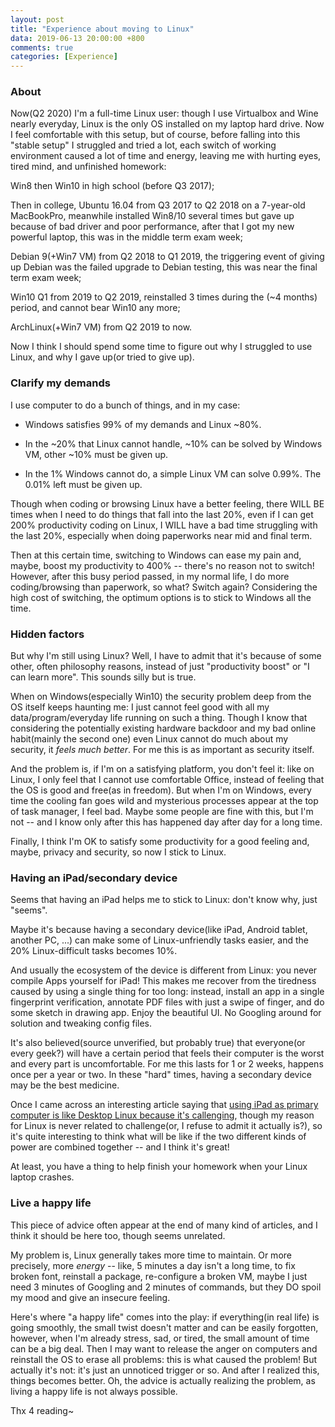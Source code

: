 ```yaml
---
layout: post
title: "Experience about moving to Linux"
data: 2019-06-13 20:00:00 +800
comments: true
categories: [Experience]
---
```


### About

Now(Q2 2020) I'm a full-time Linux user: though I use Virtualbox and Wine nearly everyday, Linux is the only OS installed on my laptop hard drive. Now I feel comfortable with this setup, but of course, before falling into this "stable setup" I struggled and tried a lot, each switch of working environment caused a lot of time and energy, leaving me with hurting eyes, tired mind, and unfinished homework: 

Win8 then Win10 in high school (before Q3 2017); 

Then in college, Ubuntu 16.04 from Q3 2017 to Q2 2018 on a 7-year-old MacBookPro, meanwhile installed Win8/10 several times but gave up because of bad driver and poor performance, after that I got my new powerful laptop, this was in the middle term exam week; 

Debian 9(+Win7 VM) from Q2 2018 to Q1 2019, the triggering event of giving up Debian was the failed upgrade to Debian testing, this was near the final term exam week; 

Win10 Q1 from 2019 to Q2 2019, reinstalled 3 times during the (~4 months) period, and cannot bear Win10 any more; 

ArchLinux(+Win7 VM) from Q2 2019 to now. 

Now I think I should spend some time to figure out why I struggled to use Linux, and why I gave up(or tried to give up). 

### Clarify my demands

I use computer to do a bunch of things, and in my case: 

- Windows satisfies 99% of my demands and Linux ~80%.

- In the ~20% that Linux cannot handle, ~10% can be solved by Windows VM, other ~10% must be given up. 
- In the 1% Windows cannot do, a simple Linux VM can solve 0.99%. The 0.01% left must be given up. 

Though when coding or browsing Linux have a better feeling, there WILL BE times when I need to do things that fall into the last 20%, even if I can get 200% productivity coding on Linux, I WILL have a bad time struggling with the last 20%, especially when doing paperworks near mid and final term. 

Then at this certain time, switching to Windows can ease my pain and, maybe, boost my productivity to 400% -- there's no reason not to switch! However, after this busy period passed, in my normal life, I do more coding/browsing than paperwork, so what? Switch again? Considering the high cost of switching, the optimum options is to stick to Windows all the time. 

### Hidden factors

But why I'm still using Linux? Well, I have to admit that it's because of some other, often philosophy reasons, instead of just "productivity boost" or "I can learn more". This sounds silly but is true. 

When on Windows(especially Win10) the security problem deep from the OS itself keeps haunting me: I just cannot feel good with all my data/program/everyday life running on such a thing. Though I know that considering the potentially existing hardware backdoor and my bad online habit(mainly the second one) even Linux cannot do much about my security, it *feels much better*. For me this is as important as security itself. 

And the problem is, if I'm on a satisfying platform, you don't feel it: like on Linux, I only feel that I cannot use comfortable Office, instead of feeling that the OS is good and free(as in freedom). But when I'm on Windows, every time the cooling fan goes wild and mysterious processes appear at the top of task manager, I feel bad. Maybe some people are fine with this, but I'm not -- and I know only after this has happened day after day for a long time. 

Finally, I think I'm OK to satisfy some productivity for a good feeling and, maybe, privacy and security, so now I stick to Linux. 

### Having an iPad/secondary device

Seems that having an iPad helps me to stick to Linux: don't know why, just "seems". 

Maybe it's because having a secondary device(like iPad, Android tablet, another PC, ...) can make some of Linux-unfriendly tasks easier, and the 20% Linux-difficult tasks becomes 10%. 

And usually the ecosystem of the device is different from Linux: you never compile Apps yourself for iPad! This makes me recover from the tiredness caused by using a single thing for too long: instead, install an app in a single fingerprint verification, annotate PDF files with just a swipe of finger, and do some sketch in drawing app. Enjoy the beautiful UI. No Googling around for solution and tweaking config files. 

It's also believed(source unverified, but probably true) that everyone(or every geek?) will have a certain period that feels their computer is the worst and every part is uncomfortable. For me this lasts for 1 or 2 weeks, happens once per a year or two. In these "hard" times, having a secondary device may be the best medicine. 

Once I came across an interesting article saying that [using iPad as primary computer is like Desktop Linux because it's callenging](https://medium.com/@chipotlecoyote/ipad-only-is-the-new-desktop-linux-de88b61b6d99), though my reason for Linux is never related to challenge(or, I refuse to admit it actually is?), so it's quite interesting to think what will be like if the two different kinds of power are combined together -- and I think it's great! 

At least, you have a thing to help finish your homework when your Linux laptop crashes. 

### Live a happy life

This piece of advice often appear at the end of many kind of articles, and I think it should be here too, though seems unrelated. 

My problem is, Linux generally takes more time to maintain. Or more precisely, more *energy* -- like, 5 minutes a day isn't a long time, to fix broken font, reinstall a package, re-configure a broken VM, maybe I just need 3 minutes of Googling and 2 minutes of commands, but they DO spoil my mood and give an insecure feeling. 

Here's where "a happy life" comes into the play: if everything(in real life) is going smoothly, the small twist doesn't matter and can be easily forgotten, however, when I'm already stress, sad, or tired, the small amount of time can be a big deal. Then I may want to release the anger on computers and reinstall the OS to erase all problems: this is what caused the problem! But actually it's not: it's just an unnoticed trigger or so. And after I realized this, things becomes better. Oh, the advice is actually realizing the problem, as living a happy life is not always possible. 



Thx 4 reading~



